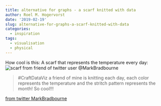 ```yaml
---
title: alternative for graphs - a scarf knitted with data
author: Roel M. Hogervorst
date: '2019-02-19'
slug: alternative-for-graphs-a-scarf-knitted-with-data
categories:
  - inspiration
tags:
  - visualisation
  - physical
---
```


How cool is this: A scarf that represents the temperature every day:
![scarf from friend of twitter user @MarkBradbourne](/images/scarf.jpg)

>#CraftDataViz a friend of mine is knitting each day, each color represents the temperature and the stritch pattern represents the month! So cool!!!

[from twitter MarkBradbourne](https://twitter.com/MarkBradbourne/status/1066438553238990848)
